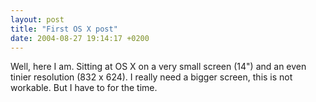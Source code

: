 ```yaml
---
layout: post
title: "First OS X post"
date: 2004-08-27 19:14:17 +0200
---
```


Well, here I am. Sitting at OS X on a very small screen (14") and an even
tinier resolution (832 x 624). I really need a bigger screen, this is not
workable. But I have to for the time.
